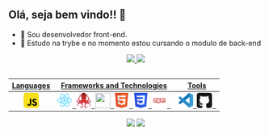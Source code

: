 ## Olá, seja bem vindo!! 👋

- 🔭 Sou desenvolvedor front-end.
- 🌱 Estudo na trybe e no momento estou cursando o modulo de back-end
<div align="center">
  <a href="https://github.com/RodrigoSen4">
  <img height="163em" src="https://github-readme-stats.vercel.app/api?username=RodrigoSen4&show_icons=true&theme=dracula&include_all_commits=true&count_private=true"/>
  <img height="163em" src="https://github-readme-stats.vercel.app/api/top-langs/?username=RodrigoSen4&layout=compact&langs_count=7&theme=dracula"/>
</div>
  
##

<div id='lojc' align="center">

| Languages  | Frameworks and Technologies | Tools |   
|---|---|---|
|<div id='lojc' align="center"><img src="https://github.com/RodrigoSen4/RodrigoSen4/blob/main/imgs/JavaScript.svg" width="30" height="30"/></div>|<div id='lojc' align="center"><img src="https://github.com/devicons/devicon/blob/1119b9f84c0290e0f0b38982099a2bd027a48bf1/icons/react/react-original.svg" width="30" height="30"/>&nbsp;&nbsp;<img src="https://github.com/RodrigoSen4/RodrigoSen4/blob/main/imgs/testing-library.svg" width="30" height="30"/>&nbsp;&nbsp;<img src="https://cdn.jsdelivr.net/gh/devicons/devicon/icons/redux/redux-original.svg" width="30" height="30"/>&nbsp;&nbsp;<img src="https://github.com/RodrigoSen4/RodrigoSen4/blob/main/imgs/HTML.svg" width="30" height="30"/>&nbsp;&nbsp;<img src="https://github.com/RodrigoSen4/RodrigoSen4/blob/main/imgs/CSS.svg" width="30" height="30"/>&nbsp;&nbsp;<img src="https://github.com/RodrigoSen4/RodrigoSen4/blob/main/imgs/NPM.svg" width="30" height="30"/>&nbsp;&nbsp;</div>|<div id='lojc' align="center"><img src="https://github.com/devicons/devicon/blob/master/icons/vscode/vscode-original.svg" width="30" height="30"/>&nbsp;&nbsp;<img src="https://github.com/MateusHoffman/MateusHoffman/blob/main/img/GitHub.svg" width="30" height="30" background-color="white"/>&nbsp;&nbsp;</div>| 
  
  <div> 
  <a href = "mailto:dias.rodrigosena@gmai.com"><img src="https://img.shields.io/badge/-Gmail-%23333?style=for-the-badge&logo=gmail&logoColor=white" target="_blank"></a>
  <a href="https://www.linkedin.com/in/rodrigo-sen4/" target="_blank"><img src="https://img.shields.io/badge/-LinkedIn-%230077B5?style=for-the-badge&logo=linkedin&logoColor=white" target="_blank"></a> 
 
</div>
